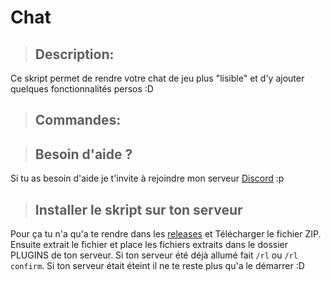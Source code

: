# Chat

> ## Description:

Ce skript permet de rendre votre chat de jeu plus "lisible" et d'y ajouter quelques fonctionnalités persos :D

> ## Commandes:

> ## Besoin d'aide ?

Si tu as besoin d'aide je t'invite à rejoindre mon serveur [Discord](https://discord.gg/WBaugnW) :p

> ## Installer le skript sur ton serveur

Pour ça tu n'a qu'a te rendre dans les [releases](https://github.com/Thom-web/Chat-Skript/releases) et Télécharger le fichier ZIP.
Ensuite extrait le fichier et place les fichiers extraits dans le dossier PLUGINS de ton serveur. Si ton serveur été déjà allumé fait `/rl` ou `/rl confirm`. Si ton serveur était éteint il ne te reste plus qu'a le démarrer :D
